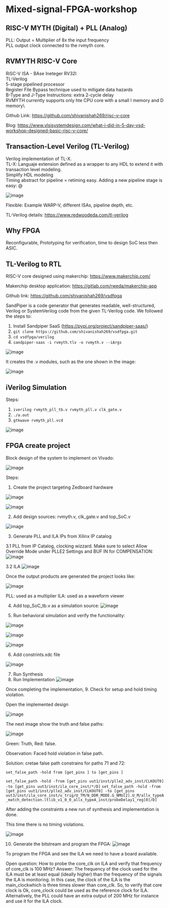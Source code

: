 # Mixed-signal-FPGA-workshop
## RISC-V MYTH (Digital) + PLL (Analog)
PLL: Output = Multiplier of 8x the input frequency\
PLL output clock connected to the rvmyth core.

## RVMYTH RISC-V Core
RiSC-V ISA - BAse Ineteger RV32I\
TL-Verilog\
5-stage pipelined processor\
Register File Bypass technique used to mitigate data hazards\
B-Type and J-Type Instructions: extra 2-cycle delay\
RVMYTH currently supports only hte CPU core with a small I memory and D memory\

Github Link: https://github.com/shivanishah269/risc-v-core

Blog: https://www.vlsisystemdesign.com/what-i-did-in-5-day-vsd-workshop-designed-basic-risc-v-core/


## Transaction-Level Verilog (TL-Verilog)
Verilog implementation of TL-X.\
TL-X: Languaje extension defined as a wrapper to any HDL to extend it with transaction level modeling.\
Simplify HDL modeling\
Timing abstract for pipeline = retiming easy. Adding a new pipeline stage is easy: @ 

![image](https://user-images.githubusercontent.com/85632581/171022175-b609ce00-a9be-4537-a03d-ce38aa37b1e0.png)

Flexible: Example WARP-V, different ISAs, pipeline depth, etc.

TL-Verilog details: https://www.redwoodeda.com/tl-verilog

## Why FPGA

Reconfigurable, Prototyping for verification, time to design SoC less then ASIC.

## TL-Verilog to RTL

RISC-V core designed using makerchip: https://www.makerchip.com/

Makerchip desktop application: https://gitlab.com/rweda/makerchip-app

Github link: https://github.com/shivanishah269/vsdfpga

SandPiper is a code generator that generates readable, well-structured, Verilog or SystemVerilog code from the given TL-Verilog code.
We followed the steps to: 
1. Install Sandpiper SaaS (https://pypi.org/project/sandpiper-saas/)
2. `git clone https://github.com/shivanishah269/vsdfpga.git`
3. `cd vsdfpga/verilog`
4. `sandpiper-saas -i rvmyth.tlv -o rvmyth.v --iArgs`

![image](https://user-images.githubusercontent.com/85632581/171029979-e17f3309-f1ab-4fcb-b44a-b06dde432f70.png)

It creates the .v modules, such as the one shown in the image:

![image](https://user-images.githubusercontent.com/85632581/171030353-d57124c1-e9d6-4480-bffd-509095e10aa6.png)

## iVerilog Simulation

Steps:
1. `iverilog rvmyth_pll_tb.v rvmyth_pll.v clk_gate.v`
2. `./a.out`
3. `gtkwave rvmyth_pll.vcd`

![image](https://user-images.githubusercontent.com/85632581/171032112-7d7b525b-38be-4703-890b-cd77f1b8854b.png)


## FPGA create project

Block design of the system to implement on Vivado:

![image](https://user-images.githubusercontent.com/85632581/171057877-8ac95f19-5dcb-4795-a99c-9dc503d1eaa2.png)


Steps:

1. Create the project targeting Zedboard hardware

![image](https://user-images.githubusercontent.com/85632581/171058302-387eba23-2651-40ce-a4d8-e8a1ff5e6131.png)

![image](https://user-images.githubusercontent.com/85632581/171058557-cc7d14a1-a40a-4986-b6ce-86917610e891.png)

2. Add design sources: rvmyth.v, clk_gate.v and top_SoC.v

![image](https://user-images.githubusercontent.com/85632581/171058984-c2f98d70-4005-4176-9b97-c245006115f2.png)


3. Generate PLL and ILA IPs from Xilinx IP catalog

3.1 PLL from IP Catalog, clocking wizzard. Make sure to select Allow Override Mode under PLLE2 Settings and BUF IN for COMPENSATION:
![image](https://user-images.githubusercontent.com/85632581/171059677-0b8ff31f-e4bc-4bb2-89d7-61732bffe0b0.png)

3.2 ILA
![image](https://user-images.githubusercontent.com/85632581/171059877-c4d6e4b6-177e-4540-bf0f-c847b9fe1005.png)

Once the output products are generated the project looks like:

![image](https://user-images.githubusercontent.com/85632581/171060000-dbb0693a-4e19-42cb-8171-b8aee621388c.png)


PLL: used as a multiplier
ILA: used as a waveform viewer

4. Add top_SoC_tb.v as a simulation source:
![image](https://user-images.githubusercontent.com/85632581/171060237-2c263ea4-f1ab-418e-93e6-0caf13c83d12.png)

5. Run behavioral simulation and verify the functionality:

![image](https://user-images.githubusercontent.com/85632581/171060969-6f55376f-e56e-4cd4-ac56-79382eba92cd.png)


![image](https://user-images.githubusercontent.com/85632581/171061157-1db93341-59d6-49e4-8d44-f4fae3302dbe.png)

![image](https://user-images.githubusercontent.com/85632581/171061199-8db46d7e-648d-4954-a2bb-d77f29fa429b.png)


6. Add constrints.xdc file

![image](https://user-images.githubusercontent.com/85632581/171061580-43f008d5-71a8-400c-b037-a02bb128e58b.png)


7. Run Synthesis
8. Run Implementation
![image](https://user-images.githubusercontent.com/85632581/171062074-5b3858e7-6ba2-49e1-acb2-ed4cac19d6a9.png)

Once completing the implementation,
9. Check for setup and hold timing violation. 

Open the implemented design

![image](https://user-images.githubusercontent.com/85632581/171062200-c6b5c7a7-4a57-4e4a-a244-c1b867c8afe0.png)

The next image show the truth and false paths:

![image](https://user-images.githubusercontent.com/85632581/171062438-fdc2bcb4-eaa2-4cc6-bb0c-3474b039be2d.png)

Green: Truth, Red: false.

Observation: Faced hold violation in false path.

Solution: cretae false path constrains for paths 71 and 72:

`set_false_path -hold from [get_pins ] to [get_pins ]`

`set_false_path -hold -from [get_pins uut1/inst/plle2_adv_inst/CLKOUT0] -to [get_pins uut3/inst/ila_core_inst/*/D]`
`set_false_path -hold -from [get_pins uut1/inst/plle2_adv_inst/CLKOUT0] -to [get_pins uut3/inst/ila_core_inst/u_trig/U_TM/N_DDR_MODE.G_NMU[2].U_M/allx_typeA_match_detection.ltlib_v1_0_0_allx_typeA_inst/probeDelay1_reg[0]/D]`

After adding the constraints a new run of synthesis and implementation is done.

This time there is no timing violations.

![image](https://user-images.githubusercontent.com/85632581/171065383-0373f7b3-2ba5-4424-8e22-17da65183b79.png)


10. Generate the bitstream and program the FPGA:
![image](https://user-images.githubusercontent.com/85632581/171065533-6babeed2-e89a-4eef-ad9a-1ab708d1018a.png)

To program the FPGA and see the ILA we need to have a board available.

Open question: How to probe the core_clk on ILA and verify that frequency of core_clk is 100 MHz?
Answer: The frequency of the clock used for the ILA must be at least equal (ideally higher) than the frequency of the signals the ILA is monitoring. In this case, the clock of the ILA is the main_clockwhich is three times slower than core_clk. So, to verify that core clock is Ok, core_clock could be used as the reference clock for ILA. Alternatively, the PLL could have an extra output of 200 MHz for instance and use it for the ILA clock.




